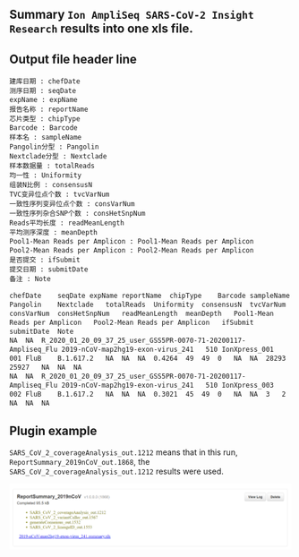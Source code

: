 ## Summary `Ion AmpliSeq SARS-CoV-2 Insight Research` results into one xls file.

## Output file header line
	建库日期 : chefDate
	测序日期 : seqDate
	expName : expName
	报告名称 : reportName
	芯片类型 : chipType 
	Barcode : Barcode
	样本名 : sampleName
	Pangolin分型 : Pangolin
	Nextclade分型 : Nextclade
	样本数据量 : totalReads
	均一性 : Uniformity
	组装N比例 : consensusN
	TVC变异位点个数 : tvcVarNum
	一致性序列变异位点个数 : consVarNum
	一致性序列杂合SNP个数 : consHetSnpNum
	Reads平均长度 : readMeanLength
	平均测序深度 : meanDepth
	Pool1-Mean Reads per Amplicon : Pool1-Mean Reads per Amplicon
	Pool2-Mean Reads per Amplicon : Pool2-Mean Reads per Amplicon
	是否提交 : ifSubmit
	提交日期 : submitDate
	备注 : Note


```
chefDate	seqDate	expName	reportName	chipType	Barcode	sampleName	Pangolin	Nextclade	totalReads	Uniformity	consensusN	tvcVarNum	consVarNum	consHetSnpNum	readMeanLength	meanDepth	Pool1-Mean Reads per Amplicon	Pool2-Mean Reads per Amplicon	ifSubmit	submitDate	Note
NA	NA	R_2020_01_20_09_37_25_user_GSS5PR-0070-71-20200117-Ampliseq_Flu	2019-nCoV-map2hg19-exon-virus_241	510	IonXpress_001	001 FluB	B.1.617.2	NA	NA	NA	0.4264	49	49	0	NA	NA	28293	25927	NA	NA	NA
NA	NA	R_2020_01_20_09_37_25_user_GSS5PR-0070-71-20200117-Ampliseq_Flu	2019-nCoV-map2hg19-exon-virus_241	510	IonXpress_003	002 FluB	B.1.617.2	NA	NA	NA	0.3021	45	49	0	NA	NA	3	2	NA	NA	NA

```

## Plugin example

`SARS_CoV_2_coverageAnalysis_out.1212` means that in this run, `ReportSummary_2019nCoV_out.1868`, the `SARS_CoV_2_coverageAnalysis_out.1212` results were used.

![ReportSummary_2019nCoV.png](https://github.com/Xiaohuaniu0032/ReportSummary_2019nCoV/blob/master/ReportSummary_2019nCoV.png)
